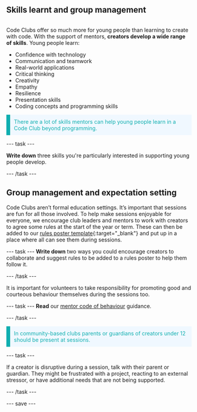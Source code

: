 ## Skills learnt and group management

<div style="display: flex; flex-wrap: wrap">
<div style="flex-basis: 200px; flex-grow: 1; margin-right: 15px;">
  

Code Clubs offer so much more for young people than learning to create with code.  With the support of mentors, **creators develop a wide range of skills**. Young people learn:

+ Confidence with technology
+ Communication and teamwork
+ Real-world applications
+ Critical thinking
+ Creativity
+ Empathy
+ Resilience
+ Presentation skills
+ Coding concepts and programming skills

  
<p style="border-left: solid; border-width:10px; border-color: #0faeb0; background-color: aliceblue; padding: 10px;">
<span style="color: #0faeb0">There are a lot of skills mentors can help young people learn in a Code Club beyond programming. 
</p>

--- task ---

**Write down** three skills you're particularly interested in supporting young people develop.

--- /task ---
  
## Group management and expectation setting
Code Clubs aren’t formal education settings. It’s important that sessions are fun for all those involved. To help make sessions enjoyable for everyone, we encourage club leaders and mentors to work with creators to agree some rules at the start of the year or term. These can then be added to our [rules poster template](https://assets.ctfassets.net/zsyyd4yzh6xx/72KiBgyhW9QDVONFjD04KB/8e9ae5a4bc0a925d2fa1d8359f079289/Code_Club_Rules_Poster_2024_V4.pdf){:target="_blank"}  and put up in a place where all can see them during sessions.

--- task ---
**Write down** two ways you could encourage creators to collaborate and suggest rules to be added to a rules poster to help them follow it.

--- /task ---

It is important for volunteers to take responsibility for promoting good and courteous behaviour themselves during the sessions too. 

--- task ---
**Read** our [mentor code of behaviour](https://assets.ctfassets.net/zsyyd4yzh6xx/5DU80tjidPoa6L0Tlq6uiY/4c02613c80e81aa276c5d8ab6f2a3ad0/Code_Club_Mentor_Code_of_Behaviour_A4_V5_Digital.pdf) guidance.
  
--- /task ---
  

<p style="border-left: solid; border-width:10px; border-color: #0faeb0; background-color: aliceblue; padding: 10px;">
<span style="color: #0faeb0">In community-based clubs parents or guardians of creators under 12 should be present at sessions. 
</p>

--- task ---

If a creator is disruptive during a session, talk with their parent or guardian. They might be frustrated with a project, reacting to an external stressor, or have additional needs that are not being supported.

--- /task ---


--- save ---

